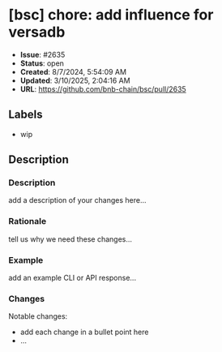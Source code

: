 # [bsc] chore: add influence for versadb

- **Issue**: #2635
- **Status**: open
- **Created**: 8/7/2024, 5:54:09 AM
- **Updated**: 3/10/2025, 2:04:16 AM
- **URL**: https://github.com/bnb-chain/bsc/pull/2635

## Labels

- wip

## Description

### Description

add a description of your changes here...

### Rationale

tell us why we need these changes...

### Example

add an example CLI or API response...

### Changes

Notable changes: 
* add each change in a bullet point here
* ...
